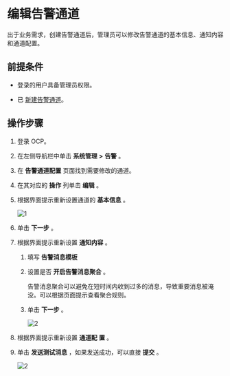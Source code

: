 编辑告警通道
===========================

出于业务需求，创建告警通道后，管理员可以修改告警通道的基本信息、通知内容和通道配置。

前提条件
-------------------------

* 登录的用户具备管理员权限。



* 已 [新建告警通道](../9.use-alert-management/8.create-alarm-channel.md)。






操作步骤
-------------------------

1. 登录 OCP。



2. 在左侧导航栏中单击 **系统管理** **\>** **告警** 。



3. 在 **告警通道配置** 页面找到需要修改的通道。



4. 在其对应的 **操作** 列单击 **编辑** 。



5. 根据界面提示重新设置通道的 **基本信息** 。

   ![1](https://help-static-aliyun-doc.aliyuncs.com/assets/img/zh-CN/0318947061/p169845.png)



6. 单击 **下一步** 。



7. 根据界面提示重新设置 **通知内容** 。

   1. 填写 **告警消息模板**



   2. 设置是否 **开启告警消息聚合** 。

      告警消息聚合可以避免在短时间内收到过多的消息，导致重要消息被淹没。可以根据页面提示查看聚合规则。


   3. 单击 **下一步** 。

      ![2](https://help-static-aliyun-doc.aliyuncs.com/assets/img/zh-CN/0318947061/p169846.png)






8. 根据界面提示重新设置 **通道配** **置** 。



9. 单击 **发送测试消息** ，如果发送成功，可以直接 **提交** 。

   ![2](https://help-static-aliyun-doc.aliyuncs.com/assets/img/zh-CN/9218947061/p169824.png)






